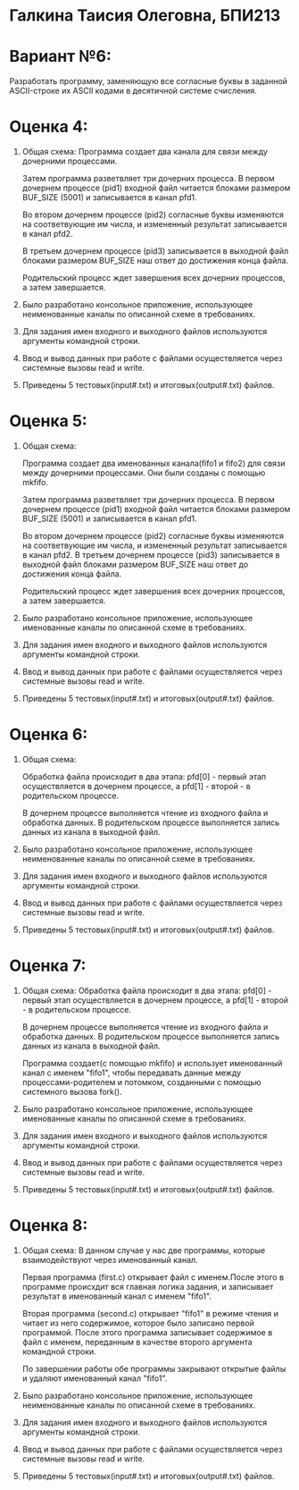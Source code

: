 # Галкина Таисия Олеговна, БПИ213
# Вариант №6:
Разработать программу, заменяющую все согласные буквы в заданной ASCII-строке их ASCII кодами в десятичной системе счисления.

# Оценка 4:
1. Общая схема:
   Программа создает два канала для связи между дочерними процессами.

   Затем программа разветвляет три дочерних процесса. В первом дочернем процессе (pid1) входной файл читается блоками размером BUF_SIZE (5001) и записывается в канал pfd1.

   Во втором дочернем процессе (pid2) согласные буквы изменяются на соответвующие им числа, и измененный результат записывается в канал pfd2.

   В третьем дочернем процессе (pid3) записывается в выходной файл блоками размером BUF_SIZE наш ответ до достижения конца файла.

   Родительский процесс ждет завершения всех дочерних процессов, а затем завершается.

2. Было разработано консольное приложение, использующее неименованные каналы по описанной схеме в требованиях.

3. Для задания имен входного и выходного файлов используются аргументы командной строки.

4. Ввод и вывод данных при работе с файлами осуществляется через системные вызовы read и write.

5. Приведены 5 тестовых(input#.txt) и итоговых(output#.txt) файлов.

# Оценка 5:
1. Общая схема:

   Программа создает два именованных канала(fifo1 и fifo2) для связи между дочерними процессами. Они были созданы с помощью mkfifo.

   Затем программа разветвляет три дочерних процесса. В первом дочернем процессе (pid1) входной файл читается блоками размером BUF_SIZE (5001) и записывается в канал pfd1.
   
   Во втором дочернем процессе (pid2) согласные буквы изменяются на соответвующие им числа, и измененный результат записывается в канал pfd2.
   В третьем дочернем процессе (pid3) записывается в выходной файл блоками размером BUF_SIZE наш ответ до достижения конца файла.

   Родительский процесс ждет завершения всех дочерних процессов, а затем завершается.

2. Было разработано консольное приложение, использующее именованные каналы по описанной схеме в требованиях.

3. Для задания имен входного и выходного файлов используются аргументы командной строки.

4. Ввод и вывод данных при работе с файлами осуществляется через системные вызовы read и write.

5. Приведены 5 тестовых(input#.txt) и итоговых(output#.txt) файлов.

# Оценка 6:
1. Общая схема:

   Обработка файла происходит в два этапа: pfd[0] - первый этап осуществляется в дочернем процессе, а pfd[1] - второй - в родительском процессе. 

   В дочернем процессе выполняется чтение из входного файла и обработка данных. В родительском процессе выполняется запись данных из канала в выходной файл.

2. Было разработано консольное приложение, использующее неименованные каналы по описанной схеме в требованиях.

3. Для задания имен входного и выходного файлов используются аргументы командной строки.

4. Ввод и вывод данных при работе с файлами осуществляется через системные вызовы read и write.

5. Приведены 5 тестовых(input#.txt) и итоговых(output#.txt) файлов.

# Оценка 7:
1. Общая схема:
   Обработка файла происходит в два этапа: pfd[0] - первый этап осуществляется в дочернем процессе, а pfd[1] - второй - в родительском процессе. 

   В дочернем процессе выполняется чтение из входного файла и обработка данных. В родительском процессе выполняется запись данных из канала в выходной файл.

   Программа создает(c помощью mkfifo) и использует именованный канал
   с именем "fifo1", чтобы передавать данные между процессами-родителем и потомком, созданными с помощью системного вызова fork().

2. Было разработано консольное приложение, использующее именованные каналы по описанной схеме в требованиях.

3. Для задания имен входного и выходного файлов используются аргументы командной строки.

4. Ввод и вывод данных при работе с файлами осуществляется через системные вызовы read и write.

5. Приведены 5 тестовых(input#.txt) и итоговых(output#.txt) файлов.

# Оценка 8:
1. Общая схема:
   В данном случае у нас две программы, которые взаимодействуют через именованный канал.

    Первая программа (first.c) открывает файл с именем.После этого в программе происхдит вся главная логика задания, и записывает результат в именованный канал с именем "fifo1".

   Вторая программа (second.c) открывает "fifo1" в режиме чтения и читает из него содержимое, которое было записано первой программой. После этого программа записывает содержимое в файл с именем, переданным в качестве второго аргумента командной строки.

   По завершении работы обе программы закрывают открытые файлы и удаляют именованный канал "fifo1".

3. Было разработано консольное приложение, использующее неименованные каналы по описанной схеме в требованиях.

4. Для задания имен входного и выходного файлов используются аргументы командной строки.

5. Ввод и вывод данных при работе с файлами осуществляется через системные вызовы read и write.

6. Приведены 5 тестовых(input#.txt) и итоговых(output#.txt) файлов.
